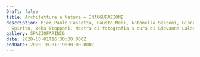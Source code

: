 ```yaml
---
Draft: false
title: Architetture e Nature — INAUGURAZIONE
description: Pier Paolo Fassetta, Fausto Meli, Antonella Sacconi, Gianna
  Spirito, Beba Stoppani. Mostra di fotografia a cura di Giovanna Lalatta
gallery: SPAZIOFARINI6
date: 2020-10-01T16:30:00.000Z
endDate: 2020-10-01T19:30:00.000Z
---
```

